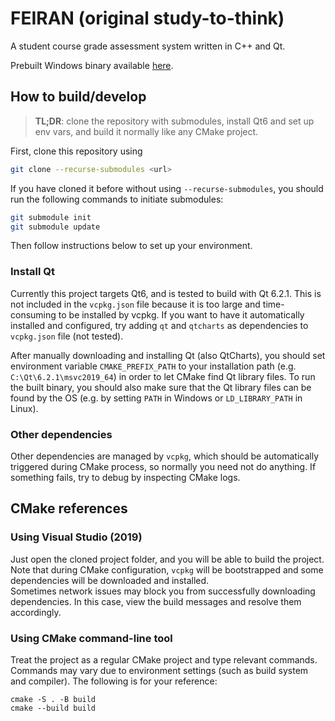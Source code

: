 # FEIRAN (original study-to-think)
A student course grade assessment system written in C++ and Qt.

Prebuilt Windows binary available [here](https://github.com/brokencuph/study-to-think/releases/tag/v1.0beta).

## How to build/develop
> **TL;DR**: clone the repository with submodules, install Qt6 and set up env vars, and build it normally like any CMake project.

First, clone this repository using
```bash
git clone --recurse-submodules <url>
```
If you have cloned it before without using `--recurse-submodules`, you should run the following commands to initiate submodules:
```bash
git submodule init
git submodule update
```
Then follow instructions below to set up your environment.

### Install Qt
Currently this project targets Qt6, and is tested to build with Qt 6.2.1. This is not included in the `vcpkg.json` file because it is too large and time-consuming to be installed by vcpkg. If you want to have it automatically installed and configured, try adding `qt` and `qtcharts` as dependencies to `vcpkg.json` file (not tested).

After manually downloading and installing Qt (also QtCharts), you should set environment variable `CMAKE_PREFIX_PATH` to your installation path (e.g. `C:\Qt\6.2.1\msvc2019_64`) in order to let CMake find Qt library files. To run the built binary, you should also make sure that the Qt library files can be found by the OS (e.g. by setting `PATH` in Windows or `LD_LIBRARY_PATH` in Linux).

### Other dependencies
Other dependencies are managed by `vcpkg`, which should be automatically triggered during CMake process, so normally you need not do anything. If something fails, try to debug by inspecting CMake logs.

## CMake references
### Using Visual Studio (2019)
Just open the cloned project folder, and you will be able to build the project. Note that during CMake configuration, `vcpkg` will be bootstrapped and some dependencies will be downloaded and installed.  
Sometimes network issues may block you from successfully downloading dependencies. In this case, view the build messages and resolve them accordingly.

### Using CMake command-line tool
Treat the project as a regular CMake project and type relevant commands. Commands may vary due to environment settings (such as build system and compiler). The following is for your reference:
```
cmake -S . -B build
cmake --build build
```